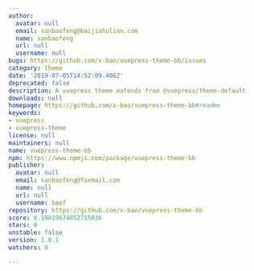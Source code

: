 ```yaml
---
author:
  avatar: null
  email: sanbaofeng@baijiahulian.com
  name: sanbaofeng
  url: null
  username: null
bugs: https://github.com/x-bao/vuepress-theme-bb/issues
category: theme
date: '2019-07-05T14:52:09.406Z'
deprecated: false
description: A vuepress theme extends from @vuepress/theme-default
downloads: null
homepage: https://github.com/x-bao/vuepress-theme-bb#readme
keywords:
- vuepress
- vuepress-theme
license: null
maintainers: null
name: vuepress-theme-bb
npm: https://www.npmjs.com/package/vuepress-theme-bb
publisher:
  avatar: null
  email: sanbaofeng@foxmail.com
  name: null
  url: null
  username: baof
repository: https://github.com/x-bao/vuepress-theme-bb
score: 0.19819674852715036
stars: 0
unstable: false
version: 1.0.1
watchers: 0

---
```


